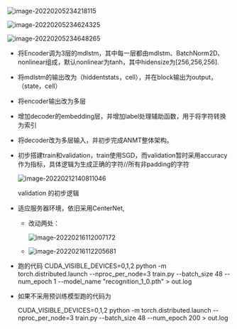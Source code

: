![image-20220205234218115](https://gitee.com/zhu-qipeng/blogImage/raw/master/blogImage/202202052343816.png)

![image-20220205234624325](https://gitee.com/zhu-qipeng/blogImage/raw/master/blogImage/202202052346365.png)

![image-20220205234648265](https://gitee.com/zhu-qipeng/blogImage/raw/master/blogImage/202202052346325.png)

- 将Encoder调为3层的mdlstm，其中每一层都由mdlstm、BatchNorm2D、nonlinear组成，默认nonlinear为tanh，其中hidensize为[256,256,256].

- 将mdlstm的输出改为（hiddentstats，cell），并在block输出为output，（state，cell）

- 将encoder输出改为多层

- 增加decoder的embedding层，并增加label处理辅助函数，用于将字符转换为索引

- 将decoder改为多层输入，并初步完成ANMT整体架构。

- 初步搭建train和validation，train使用SGD，而validation暂时采用accuracy作为指标，具体逻辑为生成正确的字符//所有非padding的字符

  ![image-20220212140811046](https://gitee.com/luo-zhuoyan-58119327/myimage/raw/master/img/image-20220212140811046.png)

  validation 的初步逻辑
  
- 适应服务器环境，依旧采用CenterNet,

  - 改动两处：

    ![image-20220216112007172](https://gitee.com/luo-zhuoyan-58119327/myimage/raw/master/img/image-20220216112007172.png)

  - ![image-20220216112205681](https://gitee.com/luo-zhuoyan-58119327/myimage/raw/master/img/image-20220216112205681.png)

- 跑的代码
  CUDA_VISIBLE_DEVICES=0,1,2 python -m torch.distributed.launch --nproc_per_node=3 train.py --batch_size 48 --num_epoch 1 --model_name "recognition_1_0.pth" > out.log

- 如果不采用预训练模型跑的代码为

  CUDA_VISIBLE_DEVICES=0,1,2 python -m torch.distributed.launch --nproc_per_node=3 train.py --batch_size 48 --num_epoch 200 > out.log

